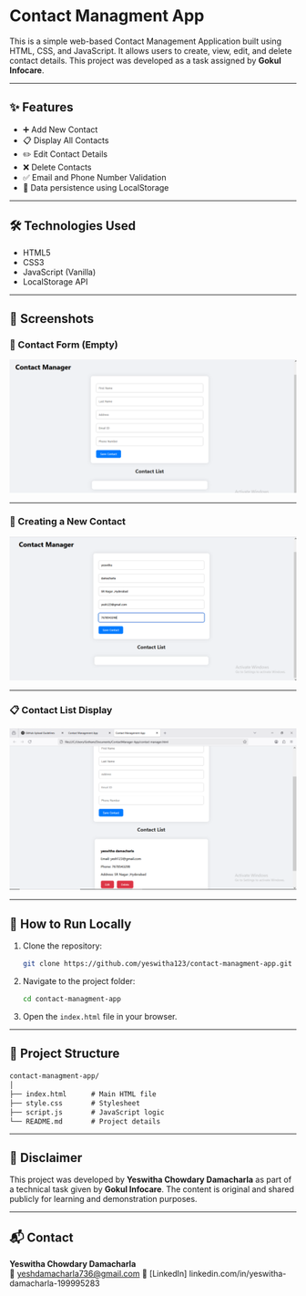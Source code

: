 
# Contact Managment App

This is a simple web-based Contact Management Application built using HTML, CSS, and JavaScript. It allows users to create, view, edit, and delete contact details. This project was developed as a task assigned by **Gokul Infocare**.

---

## ✨ Features

- ➕ Add New Contact
- 📋 Display All Contacts
- ✏️ Edit Contact Details
- ❌ Delete Contacts
- ✅ Email and Phone Number Validation
- 💾 Data persistence using LocalStorage

---

## 🛠️ Technologies Used

- HTML5
- CSS3
- JavaScript (Vanilla)
- LocalStorage API

---

## 📸 Screenshots

### 🧾 Contact Form (Empty)
![Contact Form](https://github.com/yeswitha123/contact-managment-app/blob/main/contact%20managment.png?raw=true)

---

### 📝 Creating a New Contact
![Creating Contact](https://github.com/yeswitha123/contact-managment-app/blob/main/cm%20create.png?raw=true)

---

### 📋 Contact List Display
![Contact List](https://github.com/yeswitha123/contact-managment-app/blob/main/cm%20contact%20list.png?raw=true)

---

## 🚀 How to Run Locally

1. Clone the repository:
   ```bash
   git clone https://github.com/yeswitha123/contact-managment-app.git
   ```

2. Navigate to the project folder:
   ```bash
   cd contact-managment-app
   ```

3. Open the `index.html` file in your browser.

---

## 📁 Project Structure

```
contact-managment-app/
│
├── index.html      # Main HTML file
├── style.css       # Stylesheet
├── script.js       # JavaScript logic
└── README.md       # Project details
```

---

## 📝 Disclaimer

This project was developed by **Yeswitha Chowdary Damacharla** as part of a technical task given by **Gokul Infocare**. The content is original and shared publicly for learning and demonstration purposes.

---

## 📬 Contact

**Yeswitha Chowdary Damacharla**  
📧 yeshdamacharla736@gmail.com 
🔗 [LinkedIn] linkedin.com/in/yeswitha-damacharla-199995283
